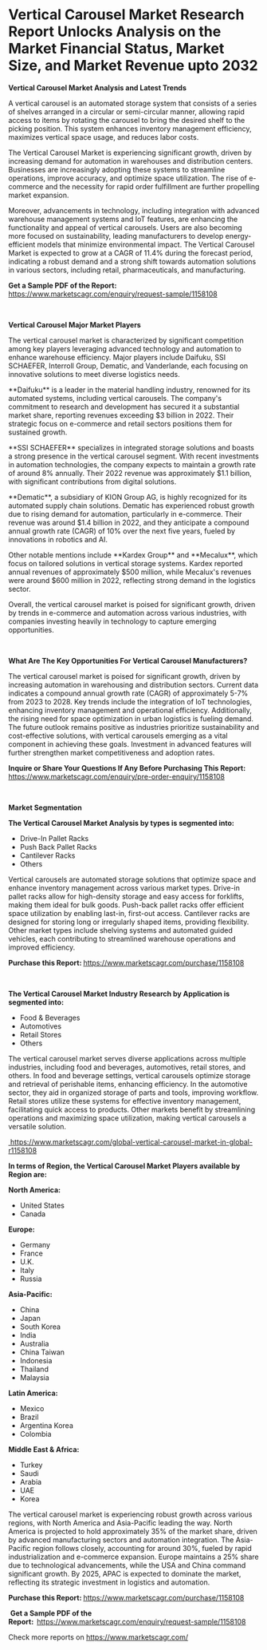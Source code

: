 <p><h1>Vertical Carousel Market Research Report Unlocks Analysis on the Market Financial Status, Market Size, and Market Revenue upto 2032</h1></p><p><strong>Vertical Carousel Market Analysis and Latest Trends</strong></p>
<p><p>A vertical carousel is an automated storage system that consists of a series of shelves arranged in a circular or semi-circular manner, allowing rapid access to items by rotating the carousel to bring the desired shelf to the picking position. This system enhances inventory management efficiency, maximizes vertical space usage, and reduces labor costs. </p><p>The Vertical Carousel Market is experiencing significant growth, driven by increasing demand for automation in warehouses and distribution centers. Businesses are increasingly adopting these systems to streamline operations, improve accuracy, and optimize space utilization. The rise of e-commerce and the necessity for rapid order fulfillment are further propelling market expansion. </p><p>Moreover, advancements in technology, including integration with advanced warehouse management systems and IoT features, are enhancing the functionality and appeal of vertical carousels. Users are also becoming more focused on sustainability, leading manufacturers to develop energy-efficient models that minimize environmental impact. The Vertical Carousel Market is expected to grow at a CAGR of 11.4% during the forecast period, indicating a robust demand and a strong shift towards automation solutions in various sectors, including retail, pharmaceuticals, and manufacturing.</p></p>
<p><strong>Get a Sample PDF of the Report:&nbsp;</strong> <a href="https://www.marketscagr.com/enquiry/request-sample/1158108?utm_campaign=2944&utm_medium=2&utm_source=Github&utm_content=ia&utm_term=21032025&utm_id=vertical-carousel">https://www.marketscagr.com/enquiry/request-sample/1158108</a></p>
<p>&nbsp;</p>
<p><strong>Vertical Carousel Major Market Players</strong></p>
<p><p>The vertical carousel market is characterized by significant competition among key players leveraging advanced technology and automation to enhance warehouse efficiency. Major players include Daifuku, SSI SCHAEFER, Interroll Group, Dematic, and Vanderlande, each focusing on innovative solutions to meet diverse logistics needs.</p><p>**Daifuku** is a leader in the material handling industry, renowned for its automated systems, including vertical carousels. The company's commitment to research and development has secured it a substantial market share, reporting revenues exceeding $3 billion in 2022. Their strategic focus on e-commerce and retail sectors positions them for sustained growth.</p><p>**SSI SCHAEFER** specializes in integrated storage solutions and boasts a strong presence in the vertical carousel segment. With recent investments in automation technologies, the company expects to maintain a growth rate of around 8% annually. Their 2022 revenue was approximately $1.1 billion, with significant contributions from digital solutions.</p><p>**Dematic**, a subsidiary of KION Group AG, is highly recognized for its automated supply chain solutions. Dematic has experienced robust growth due to rising demand for automation, particularly in e-commerce. Their revenue was around $1.4 billion in 2022, and they anticipate a compound annual growth rate (CAGR) of 10% over the next five years, fueled by innovations in robotics and AI.</p><p>Other notable mentions include **Kardex Group** and **Mecalux**, which focus on tailored solutions in vertical storage systems. Kardex reported annual revenues of approximately $500 million, while Mecalux's revenues were around $600 million in 2022, reflecting strong demand in the logistics sector.</p><p>Overall, the vertical carousel market is poised for significant growth, driven by trends in e-commerce and automation across various industries, with companies investing heavily in technology to capture emerging opportunities.</p></p>
<p>&nbsp;</p>
<p><strong>What Are The Key Opportunities For Vertical Carousel Manufacturers?</strong></p>
<p><p>The vertical carousel market is poised for significant growth, driven by increasing automation in warehousing and distribution sectors. Current data indicates a compound annual growth rate (CAGR) of approximately 5-7% from 2023 to 2028. Key trends include the integration of IoT technologies, enhancing inventory management and operational efficiency. Additionally, the rising need for space optimization in urban logistics is fueling demand. The future outlook remains positive as industries prioritize sustainability and cost-effective solutions, with vertical carousels emerging as a vital component in achieving these goals. Investment in advanced features will further strengthen market competitiveness and adoption rates.</p></p>
<p><strong>Inquire or Share Your Questions If Any Before Purchasing This Report:</strong> <a href="https://www.marketscagr.com/enquiry/pre-order-enquiry/1158108?utm_campaign=2944&utm_medium=2&utm_source=Github&utm_content=ia&utm_term=21032025&utm_id=vertical-carousel">https://www.marketscagr.com/enquiry/pre-order-enquiry/1158108</a></p>
<p>&nbsp;</p>
<p><strong>Market Segmentation</strong></p>
<p><strong>The Vertical Carousel Market Analysis by types is segmented into:</strong></p>
<p><ul><li>Drive-In Pallet Racks</li><li>Push Back Pallet Racks</li><li>Cantilever Racks</li><li>Others</li></ul></p>
<p><p>Vertical carousels are automated storage solutions that optimize space and enhance inventory management across various market types. Drive-in pallet racks allow for high-density storage and easy access for forklifts, making them ideal for bulk goods. Push-back pallet racks offer efficient space utilization by enabling last-in, first-out access. Cantilever racks are designed for storing long or irregularly shaped items, providing flexibility. Other market types include shelving systems and automated guided vehicles, each contributing to streamlined warehouse operations and improved efficiency.</p></p>
<p><strong>Purchase this Report:&nbsp;</strong><a href="https://www.marketscagr.com/purchase/1158108?utm_campaign=2944&utm_medium=2&utm_source=Github&utm_content=ia&utm_term=21032025&utm_id=vertical-carousel">https://www.marketscagr.com/purchase/1158108</a></p>
<p>&nbsp;</p>
<p><strong>The Vertical Carousel Market Industry Research by Application is segmented into:</strong></p>
<p><ul><li>Food & Beverages</li><li>Automotives</li><li>Retail Stores</li><li>Others</li></ul></p>
<p><p>The vertical carousel market serves diverse applications across multiple industries, including food and beverages, automotives, retail stores, and others. In food and beverage settings, vertical carousels optimize storage and retrieval of perishable items, enhancing efficiency. In the automotive sector, they aid in organized storage of parts and tools, improving workflow. Retail stores utilize these systems for effective inventory management, facilitating quick access to products. Other markets benefit by streamlining operations and maximizing space utilization, making vertical carousels a versatile solution.</p></p>
<p><a href="https://www.marketscagr.com/global-vertical-carousel-market-in-global-r1158108?utm_campaign=2944&utm_medium=2&utm_source=Github&utm_content=ia&utm_term=21032025&utm_id=vertical-carousel">&nbsp;https://www.marketscagr.com/global-vertical-carousel-market-in-global-r1158108</a></p>
<p><strong>In terms of Region, the Vertical Carousel Market Players available by Region are:</strong></p>
<p>
    <p> <strong> North America: </strong>
        <ul>
            <li>United States</li>
            <li>Canada</li>
        </ul>
        </p> 
    <p> <strong> Europe: </strong>
        <ul>
            <li>Germany</li>
            <li>France</li>
            <li>U.K.</li>
            <li>Italy</li>
            <li>Russia</li>
        </ul>
        </p> 
    <p> <strong> Asia-Pacific: </strong>
        <ul>
            <li>China</li>
            <li>Japan</li>
            <li>South Korea</li>
            <li>India</li>
            <li>Australia</li>
            <li>China Taiwan</li>
            <li>Indonesia</li>
            <li>Thailand</li>
            <li>Malaysia</li>
        </ul>
        </p> 
    <p> <strong> Latin America: </strong>
        <ul>
            <li>Mexico</li>
            <li>Brazil</li>
            <li>Argentina Korea</li>
            <li>Colombia</li>
        </ul>
        </p> 
    <p> <strong> Middle East & Africa: </strong>
        <ul>
            <li>Turkey</li>
            <li>Saudi</li>
            <li>Arabia</li>
            <li>UAE</li>
            <li>Korea</li>
        </ul>
    </p>
    </p>
<p><p>The vertical carousel market is experiencing robust growth across various regions, with North America and Asia-Pacific leading the way. North America is projected to hold approximately 35% of the market share, driven by advanced manufacturing sectors and automation integration. The Asia-Pacific region follows closely, accounting for around 30%, fueled by rapid industrialization and e-commerce expansion. Europe maintains a 25% share due to technological advancements, while the USA and China command significant growth. By 2025, APAC is expected to dominate the market, reflecting its strategic investment in logistics and automation.</p></p>
<p><strong>Purchase this Report: </strong><a href="https://www.marketscagr.com/purchase/1158108?utm_campaign=2944&utm_medium=2&utm_source=Github&utm_content=ia&utm_term=21032025&utm_id=vertical-carousel">https://www.marketscagr.com/purchase/1158108</a></p>
<p>&nbsp;<strong>Get a Sample PDF of the Report:&nbsp;&nbsp;</strong><a href="https://www.marketscagr.com/enquiry/request-sample/1158108?utm_campaign=2944&utm_medium=2&utm_source=Github&utm_content=ia&utm_term=21032025&utm_id=vertical-carousel">https://www.marketscagr.com/enquiry/request-sample/1158108</a></p>
<p><strong></strong></p>
<p>Check more reports on <a href="https://www.marketscagr.com/?utm_campaign=2944&utm_medium=2&utm_source=Github&utm_content=ia&utm_term=21032025&utm_id=vertical-carousel">https://www.marketscagr.com/</a></p>